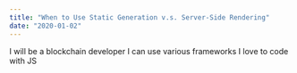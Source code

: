 ```yaml
---
title: "When to Use Static Generation v.s. Server-Side Rendering"
date: "2020-01-02"
---
```


I will be a blockchain developer
I can use various frameworks
I love to code with JS
